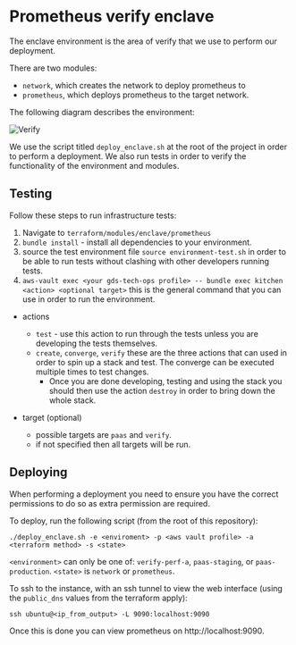 # Prometheus verify enclave

The enclave environment is the area of verify that we use to perform our deployment.

There are two modules:

 - `network`, which creates the network to deploy prometheus to
 - `prometheus`, which deploys prometheus to the target network.

The following diagram describes the environment:

![Verify](https://s3.eu-west-2.amazonaws.com/observe-images-markdown/github/verify-enclave.png "Verify Enclave environment")  

We use the script titled `deploy_enclave.sh` at the root of the project in order to perform a deployment.  We also run tests in order to verify the functionality of the environment and modules.

## Testing

Follow these steps to run infrastructure tests:

1. Navigate to `terraform/modules/enclave/prometheus`
2. `bundle install` - install all dependencies to your environment.
3. source the test environment file `source environment-test.sh` in order to be able to run tests without clashing with other developers running tests.
4. `aws-vault exec <your gds-tech-ops profile> -- bundle exec kitchen <action> <optional target>` this is the general command that you can use in order to run the environment. 
  - actions
    - `test` - use this action to run through the tests unless you are developing the tests themselves.
    - `create`, `converge`, `verify` these are the three actions that can used in order to spin up a stack and test. The converge can be executed multiple times to test changes.
      - Once you are done developing, testing and using the stack you should then use the action `destroy` in order to bring down the whole stack.

  - target (optional)
    - possible targets are `paas` and `verify`.
    - if not specified then all targets will be run.

## Deploying

When performing a deployment you need to ensure you have the correct permissions to do so as extra permission are required.

To deploy, run the following script (from the root of this repository):

    ./deploy_enclave.sh -e <enviroment> -p <aws vault profile> -a <terraform method> -s <state>

`<environment>` can only be one of: `verify-perf-a`, `paas-staging`,
or `paas-production`.  `<state>` is `network` or `prometheus`.

To ssh to the instance, with an ssh tunnel to view the web interface (using the `public_dns` values from the terraform apply):

    ssh ubuntu@<ip_from_output> -L 9090:localhost:9090

Once this is done you can view prometheus on http://localhost:9090.

